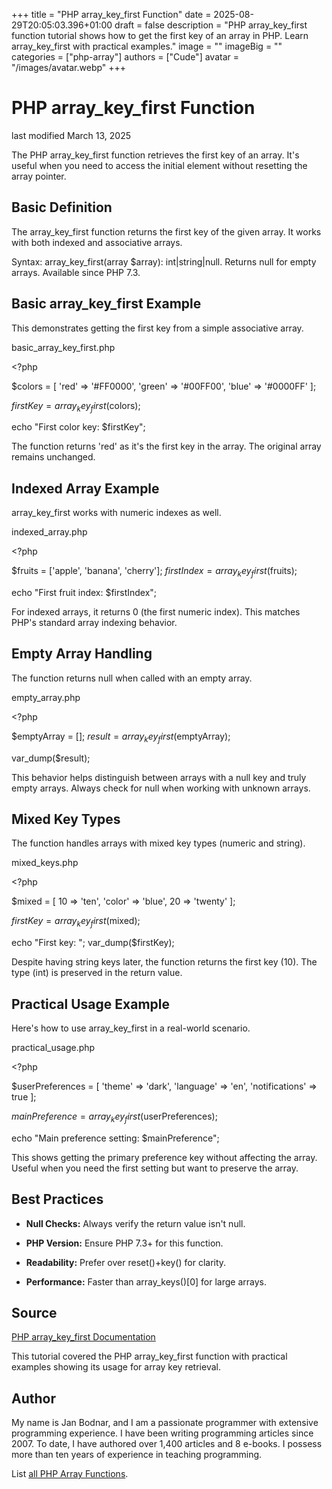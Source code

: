 +++
title = "PHP array_key_first Function"
date = 2025-08-29T20:05:03.396+01:00
draft = false
description = "PHP array_key_first function tutorial shows how to get the first key of an array in PHP. Learn array_key_first with practical examples."
image = ""
imageBig = ""
categories = ["php-array"]
authors = ["Cude"]
avatar = "/images/avatar.webp"
+++

# PHP array_key_first Function

last modified March 13, 2025

The PHP array_key_first function retrieves the first key of an
array. It's useful when you need to access the initial element without
resetting the array pointer.

## Basic Definition

The array_key_first function returns the first key of the given
array. It works with both indexed and associative arrays.

Syntax: array_key_first(array $array): int|string|null. Returns
null for empty arrays. Available since PHP 7.3.

## Basic array_key_first Example

This demonstrates getting the first key from a simple associative array.

basic_array_key_first.php
  

&lt;?php

$colors = [
    'red' =&gt; '#FF0000',
    'green' =&gt; '#00FF00',
    'blue' =&gt; '#0000FF'
];

$firstKey = array_key_first($colors);

echo "First color key: $firstKey"; 

The function returns 'red' as it's the first key in the array. The original
array remains unchanged.

## Indexed Array Example

array_key_first works with numeric indexes as well.

indexed_array.php
  

&lt;?php

$fruits = ['apple', 'banana', 'cherry'];
$firstIndex = array_key_first($fruits);

echo "First fruit index: $firstIndex"; 

For indexed arrays, it returns 0 (the first numeric index). This matches
PHP's standard array indexing behavior.

## Empty Array Handling

The function returns null when called with an empty array.

empty_array.php
  

&lt;?php

$emptyArray = [];
$result = array_key_first($emptyArray);

var_dump($result); 

This behavior helps distinguish between arrays with a null key and truly
empty arrays. Always check for null when working with unknown arrays.

## Mixed Key Types

The function handles arrays with mixed key types (numeric and string).

mixed_keys.php
  

&lt;?php

$mixed = [
    10 =&gt; 'ten',
    'color' =&gt; 'blue',
    20 =&gt; 'twenty'
];

$firstKey = array_key_first($mixed);

echo "First key: "; 
var_dump($firstKey); 

Despite having string keys later, the function returns the first key (10).
The type (int) is preserved in the return value.

## Practical Usage Example

Here's how to use array_key_first in a real-world scenario.

practical_usage.php
  

&lt;?php

$userPreferences = [
    'theme' =&gt; 'dark',
    'language' =&gt; 'en',
    'notifications' =&gt; true
];

$mainPreference = array_key_first($userPreferences);

echo "Main preference setting: $mainPreference"; 

This shows getting the primary preference key without affecting the array.
Useful when you need the first setting but want to preserve the array.

## Best Practices

- **Null Checks:** Always verify the return value isn't null.

- **PHP Version:** Ensure PHP 7.3+ for this function.

- **Readability:** Prefer over reset()+key() for clarity.

- **Performance:** Faster than array_keys()[0] for large arrays.

## Source

[PHP array_key_first Documentation](https://www.php.net/manual/en/function.array-key-first.php)

This tutorial covered the PHP array_key_first function with
practical examples showing its usage for array key retrieval.

## Author

My name is Jan Bodnar, and I am a passionate programmer with extensive
programming experience. I have been writing programming articles since 2007.
To date, I have authored over 1,400 articles and 8 e-books. I possess more
than ten years of experience in teaching programming.

List [all PHP Array Functions](/php/#php-array).